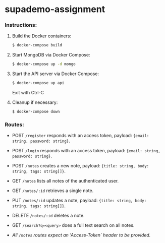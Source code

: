 # supademo-assignment

### Instructions:

1. Build the Docker containers:

    ```sh
    $ docker-compose build
    ```

1. Start MongoDB via Docker Compose:

    ```sh
    $ docker-compose up -d mongo
    ```

1. Start the API server via Docker Compose:

    ```sh
    $ docker-compose up api
    ```

    Exit with Ctrl-C

1. Cleanup if necessary:

    ```sh
    $ docker-compose down
    ```

### Routes:

- POST `/register` responds with an access token, payload: `{email: string, password: string}`.

- POST `/login` responds with an access token, payload: `{email: string, password: string}`.

- POST `/notes` creates a new note, payload: `{title: string, body: string, tags: string[]}`.

- GET `/notes` lists all notes of the authenticated user.

- GET `/notes/:id` retrieves a single note.

- PUT `/notes/:id` updates a note, payload: `{title: string, body: string, tags: string[]}`.

- DELETE `/notes/:id` deletes a note.

- GET `/search?q=<query>` does a full text search on all notes.

- _All `/notes` routes expect an 'Access-Token` header to be provided._

